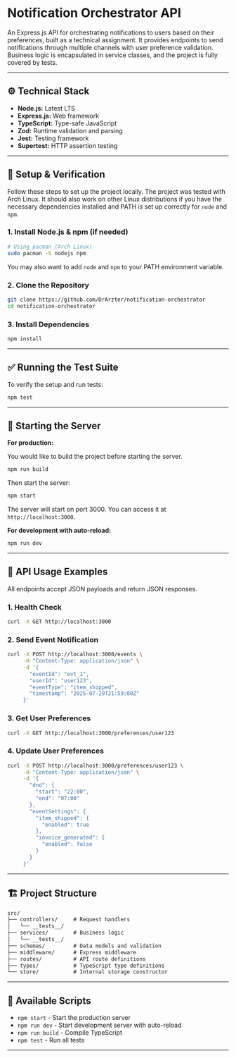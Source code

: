 # Notification Orchestrator API

An Express.js API for orchestrating notifications to users based on their preferences, built as a technical assignment.
It provides endpoints to send notifications through multiple channels with user preference validation. Business logic is encapsulated in service classes, and the project is fully covered by tests.

---

## ⚙️ Technical Stack

- **Node.js:** Latest LTS
- **Express.js:** Web framework
- **TypeScript:** Type-safe JavaScript
- **Zod:** Runtime validation and parsing
- **Jest:** Testing framework
- **Supertest:** HTTP assertion testing

---

## 🚀 Setup & Verification

Follow these steps to set up the project locally.
The project was tested with Arch Linux. It should also work on other Linux distributions if you have the necessary dependencies installed and PATH is set up correctly for `node` and `npm`.

### 1. Install Node.js & npm (if needed)

```bash
# Using pacman (Arch Linux)
sudo pacman -S nodejs npm
```

You may also want to add `node` and `npm` to your PATH environment variable.

### 2. Clone the Repository

```bash
git clone https://github.com/DrArzter/notification-orchestrator
cd notification-orchestrator
```

### 3. Install Dependencies

```bash
npm install
```

---

## ✅ Running the Test Suite

To verify the setup and run tests:

```bash
npm test
```

---

## 🚀 Starting the Server

**For production:**

You would like to build the project before starting the server.

```bash
npm run build
```

Then start the server:

```bash
npm start
```

The server will start on port 3000. You can access it at `http://localhost:3000`.

**For development with auto-reload:**

```bash
npm run dev
```

---

## 📡 API Usage Examples

All endpoints accept JSON payloads and return JSON responses.

### 1. Health Check

```bash
curl -X GET http://localhost:3000
```

### 2. Send Event Notification

```bash
curl -X POST http://localhost:3000/events \
     -H "Content-Type: application/json" \
     -d '{
       "eventId": "evt_1",
       "userId": "user123",
       "eventType": "item_shipped",
       "timestamp": "2025-07-29T21:59:00Z"
     }'
```

### 3. Get User Preferences

```bash
curl -X GET http://localhost:3000/preferences/user123
```

### 4. Update User Preferences

```bash
curl -X POST http://localhost:3000/preferences/user123 \
     -H "Content-Type: application/json" \
     -d '{
       "dnd": {
         "start": "22:00",
         "end": "07:00"
       },
       "eventSettings": {
         "item_shipped": {
           "enabled": true
         },
         "invoice_generated": {
           "enabled": false
         }
       }
     }'
```

---

## 🏗️ Project Structure

```markdown
src/
├── controllers/     # Request handlers
│   └── __tests__/
├── services/        # Business logic
│   └── __tests__/
├── schemas/         # Data models and validation
├── middleware/      # Express middleware
├── routes/          # API route definitions
├── types/           # TypeScript type definitions
└── store/           # Internal storage constructor
```

---

## 🧪 Available Scripts

- `npm start` - Start the production server
- `npm run dev` - Start development server with auto-reload
- `npm run build` - Compile TypeScript
- `npm test` - Run all tests

---
